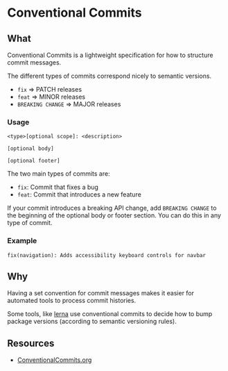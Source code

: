 # Conventional Commits

## What

Conventional Commits is a lightweight specification for how to structure commit messages.

The different types of commits correspond nicely to semantic versions.

* `fix` => PATCH releases
* `feat` => MINOR releases
* `BREAKING CHANGE` => MAJOR releases

### Usage

```
<type>[optional scope]: <description>

[optional body]

[optional footer]
```

The two main types of commits are:

* `fix`: Commit that fixes a bug
* `feat`: Commit that introduces a new feature

If your commit introduces a breaking API change, add `BREAKING CHANGE` to the beginning of the optional body or footer section. You can do this in any type of commit.

### Example

```
fix(navigation): Adds accessibility keyboard controls for navbar
```


## Why

Having a set convention for commit messages makes it easier for automated tools to process commit histories.

Some tools, like [lerna](https://github.com/lerna/lerna/blob/master/commands/version/README.md) use conventional commits to decide how to bump package versions (according to semantic versioning rules).

## Resources

* [ConventionalCommits.org](https://www.conventionalcommits.org/en/v1.0.0-beta.4/)